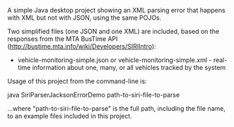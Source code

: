 A simple Java desktop project showing an XML parsing error that happens with XML but not with JSON, using the same POJOs.

Two simplified files (one JSON and one XML) are included, based on the responses from the MTA BusTime API (http://bustime.mta.info/wiki/Developers/SIRIIntro):

- vehicle-monitoring-simple.json or vehicle-monitoring-simple.xml - real-time information about one, many, or all vehicles tracked by the system

Usage of this project from the command-line is:

java SiriParserJacksonErrorDemo path-to-siri-file-to-parse

...where "path-to-siri-file-to-parse" is the full path, including the file name, to an example files included in this project.
